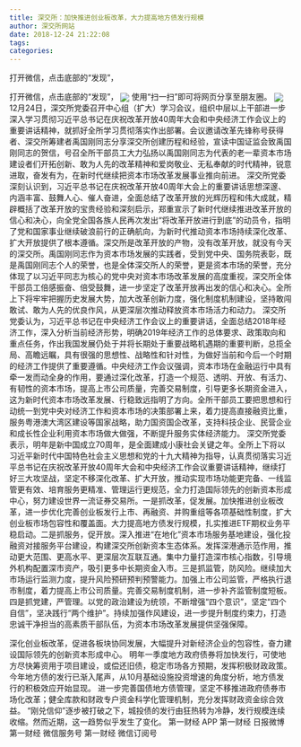 ```yaml
---
title: 深交所：加快推进创业板改革，大力提高地方债发行规模
author: 深交所网站
date: 2018-12-24 21:22:08
tags: 
categories: 
---
```

打开微信，点击底部的“发现”，
<!-- more -->
打开微信，点击底部的“发现”，
<img align="center" border="0" src="https://imgcdn.yicai.com/uppics/images/2018/12/42d68ff34d5e73ae10505cc5f27617b5.jpg" />
使用“扫一扫”即可将网页分享至朋友圈。
<img align="center" border="0" src="https://imgcdn.yicai.com/uppics/images/2018/12/90ca6f63bfa7eca94f9f27e18c796bc9.jpg" />
12月24日，深交所党委召开中心组（扩大）学习会议，组织中层以上干部进一步深入学习贯彻习近平总书记在庆祝改革开放40周年大会和中央经济工作会议上的重要讲话精神，就抓好全所学习贯彻落实作出部署。会议邀请改革先锋称号获得者、深交所筹建者禹国刚同志分享深交所创建历程和经验，宣读中国证监会致禹国刚同志的贺信，号召全所干部员工大力弘扬以禹国刚同志为代表的老一辈资本市场建设者们开拓创新、敢为人先的改革精神和爱岗敬业、无私奉献的时代精神，锐意进取，奋发有为，在新时代继续把资本市场改革发展事业推向前进。
深交所党委深刻认识到，习近平总书记在庆祝改革开放40周年大会上的重要讲话思想深邃、内涵丰富、鼓舞人心、催人奋进，全面总结了改革开放的光辉历程和伟大成就，精辟概括了改革开放的宝贵经验和深刻启示，郑重宣示了新时代继续推进改革开放的信心和决心，向全党全国各族人民再次发出“将改革开放进行到底”的动员令，指明了党和国家事业继续破浪前行的正确航向，为新时代推动资本市场持续深化改革、扩大开放提供了根本遵循。深交所是改革开放的产物，没有改革开放，就没有今天的深交所。禹国刚同志作为资本市场发展的实践者，受到党中央、国务院表彰，既是禹国刚同志个人的荣誉，也是全体深交所人的荣誉，更是资本市场的荣誉，充分体现了以习近平同志为核心的党中央对资本市场改革发展的高度重视，深交所全体干部员工倍感振奋、倍受鼓舞，进一步坚定了改革开放再出发的信心和决心。全所上下将牢牢把握历史发展大势，加大改革创新力度，强化制度机制建设，坚持敢闯敢试、敢为人先的优良作风，从更深层次推动释放资本市场活力和动力。
深交所党委认为，习近平总书记在中央经济工作会议上的重要讲话，全面总结2018年经济工作，深入分析当前经济形势，明确2019年经济工作的总体要求、政策取向和重点任务，作出我国发展仍处于并将长期处于重要战略机遇期的重要判断，总揽全局、高瞻远瞩，具有很强的思想性、战略性和针对性，为做好当前和今后一个时期的经济工作提供了重要遵循。中央经济工作会议强调，资本市场在金融运行中具有牵一发而动全身的作用，要通过深化改革，打造一个规范、透明、开放、有活力、有韧性的资本市场，提高上市公司质量，完善交易制度，引导更多长期资金进入，这为新时代资本市场改革发展、行稳致远指明了方向。全所干部员工要把思想和行动统一到党中央对经济工作和资本市场的决策部署上来，着力提高直接融资比重，服务粤港澳大湾区建设等国家战略，助力国资国企改革，支持科技企业、民营企业和成长性企业利用资本市场做大做强，不断提升服务实体经济能力。
深交所党委表示，明年是新中国成立70周年，是全面建成小康社会关键之年。全所上下将以习近平新时代中国特色社会主义思想和党的十九大精神为指导，认真贯彻落实习近平总书记在庆祝改革开放40周年大会和中央经济工作会议重要讲话精神，继续打好三大攻坚战，坚定不移深化改革、扩大开放，推动实现市场功能更完备、一线监管更有效、培育服务更精准、管理运行更规范，全力打造国际领先的创新资本形成中心，努力建设世界一流证券交易所。一是抓改革，促发展。加快推进创业板改革，进一步优化完善创业板发行上市、再融资、并购重组等各项基础性制度，扩大创业板市场包容性和覆盖面。大力提高地方债发行规模，扎实推进ETF期权业务平稳启动。二是抓服务，促开放。深入推进“在地化”资本市场服务基地建设，强化投融资对接服务平台建设，构建深交所创新资本生态体系。发挥深港通示范作用，推动更大范围、更高水平、更深层次互联互通。集中力量打造深市核心指数，引导境外机构配置深市资产，吸引更多中长期资金入市。三是抓监管，防风险。继续加大市场运行监测力度，提升风险预研预判预警能力。加强上市公司监管，严格执行退市制度，着力提高上市公司质量。完善交易制度机制，进一步补齐监管制度短板。四是抓党建，严管理。以党的政治建设为统领，不断增强“四个意识”，坚定“四个自信”，坚决践行“两个维护”。持续加强作风建设，进一步提升制度约束力，打造忠诚干净担当的高素质干部队伍，为资本市场改革发展提供坚强保障。
 
 
深化创业板改革，促进各板块协同发展，大幅提升对新经济企业的包容性，奋力建设国际领先的创新资本形成中心。
明年一季度地方政府债券将加快发行，可使地方尽快筹资用于项目建设，或偿还旧债，稳定市场各方预期，发挥积极财政政策。
今年地方债的发行已渐入尾声，从10月基础设施投资增速的角度分析，地方债发行的积极效应开始显现。
进一步完善国债地方债管理，坚定不移推进政府债券市场化改革；健全库款和财政专户资金科学化管理机制，充分发挥财政资金综合效益。
“刚兑信仰”逐步被打破之下，城投债的发行由狂热转为冷静，发行规模连续收缩。然而近期，这一趋势似乎发生了变化。
第一财经
APP
第一财经
日报微博
第一财经
微信服务号
第一财经
微信订阅号

